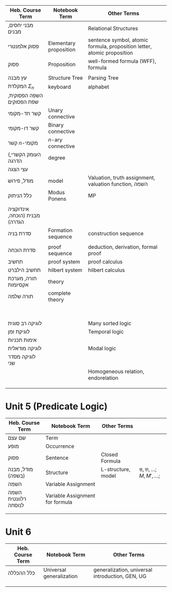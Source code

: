 
| Heb. Course Term               | Notebook Term          | Other Terms                                                             |     |
| ------------------------------ | ---------------------- | ----------------------------------------------------------------------- | --- |
| מבני יחסים, מבנים              |                        | Relational Structures                                                   |     |
| פסוק אלמנטרי                   | Elementary proposition | sentence symbol, atomic formula, proposition letter, atomic proposition |     |
| פסוק                           | Proposition            | well-formed formula (WFF), formula                                      |     |
|                                |                        |                                                                         |     |
| עץ מבנה                        | Structure Tree         | Parsing Tree                                                            |     |
| המקלדת $\Sigma_{n}$            | keyboard               | alphabet                                                                |     |
| השפה הפסוקית, שפת הפסוקים      |                        |                                                                         |     |
| קשר חד-מקומי                   | Unary connective       |                                                                         |     |
| קשר דו-מקומי                   | Binary connective      |                                                                         |     |
| קשר $n$-מקומי                  | $n$-ary connective     |                                                                         |     |
| (העומק הקשרי, הדרגה            | degree                 |                                                                         |     |
| עצי הצגה                       |                        |                                                                         |     |
| מודל, פירוש                    | model                  | Valuation, truth assignment, valuation function, השמה                   |     |
| כלל הניתוק                     | Modus Ponens           | MP                                                                      |     |
|                                |                        |                                                                         |     |
| אינדוקציה מבנית (הוכחה, הגדרה) |                        |                                                                         |     |
| סדרת בניה                      | Formation sequence     | construction sequence                                                   |     |
|                                |                        |                                                                         |     |
| סדרת הוכחה                     | proof sequence         | deduction, derivation, formal proof                                     |     |
| תחשיב                          | proof system           | proof calculus                                                          |     |
| תחשיב הילברט                   | hilbert system         | hilbert calculus                                                        |     |
| תורה, מערכת אקסיומות           | theory                 |                                                                         |     |
| תורה שלמה                      | complete theory        |                                                                         |     |
|                                |                        |                                                                         |     |
|                                |                        |                                                                         |     |
|                                |                        |                                                                         |     |
|                                |                        |                                                                         |     |
|                                |                        |                                                                         |     |
|                                |                        |                                                                         |     |
|                                |                        |                                                                         |     |
|                                |                        |                                                                         |     |
| לוגיקה רב סוגית                |                        | Many sorted logic                                                       |     |
| לוגיקת זמן                     |                        | Temporal logic                                                          |     |
| אימות תכניות                   |                        |                                                                         |     |
| לוגיקה מודאלית                 |                        | Modal logic                                                             |     |
| לוגיקה מסדר שני                |                        |                                                                         |     |
|                                |                        | Homogeneous relation, endorelation                                      |     |
|                                |                        |                                                                         |     |
|                                |                        |                                                                         |     |
|                                |                        |                                                                         |     |


# Unit 5 (Predicate Logic)

| Heb. Course Term     | Notebook Term                   | Other Terms        |                                    |
| -------------------- | ------------------------------- | ------------------ | ---------------------------------- |
| שם עצם               | Term                            |                    |                                    |
| מופע                 | Occurrence                      |                    |                                    |
| פסוק                 | Sentence                        | Closed Formula     |                                    |
| מודל, מבנה (בשפה)    | Structure                       | L-structure, model | $\mathfrak{A,B},\dots;M,M',\dots;$ |
| השמה                 | Variable Assignment             |                    |                                    |
| השמה רלוונטית לנוסחה | Variable Assignment for formula |                    |                                    |
|                      |                                 |                    |                                    |
|                      |                                 |                    |                                    |



# Unit 6

| Heb. Course Term | Notebook Term            | Other Terms                                     |
| ---------------- | ------------------------ | ----------------------------------------------- |
| כלל ההכללה       | Universal generalization | generalization, universal introduction, GEN, UG |
|                  |                          |                                                 |
|                  |                          |                                                 |
|                  |                          |                                                 |

